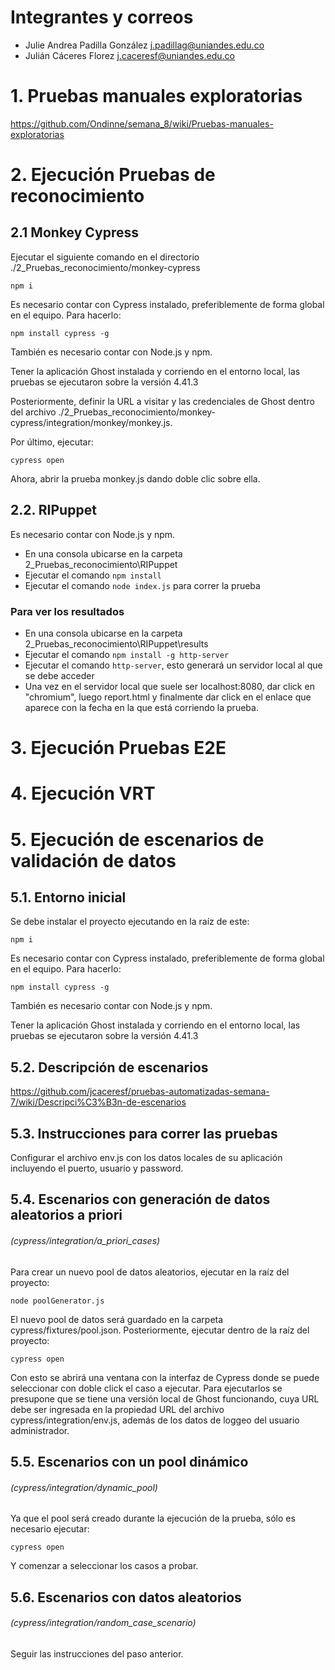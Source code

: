 # Integrantes y correos
- Julie Andrea Padilla González j.padillag@uniandes.edu.co
- Julián Cáceres Florez j.caceresf@uniandes.edu.co

# 1. Pruebas manuales exploratorias

https://github.com/Ondinne/semana_8/wiki/Pruebas-manuales-exploratorias

# 2. Ejecución Pruebas de reconocimiento
## 2.1 Monkey Cypress
Ejecutar el siguiente comando en el directorio ./2_Pruebas_reconocimiento/monkey-cypress

```
npm i 
```
Es necesario contar con Cypress instalado, preferiblemente de forma global en el equipo. Para hacerlo:
```
npm install cypress -g
```
También es necesario contar con Node.js y npm.

Tener la aplicación Ghost instalada y corriendo en el entorno local, las pruebas se ejecutaron sobre la versión 4.41.3

Posteriormente, definir la URL a visitar y las credenciales de Ghost dentro del archivo ./2_Pruebas_reconocimiento/monkey-cypress/integration/monkey/monkey.js.

Por último, ejecutar:

```
cypress open  
```
Ahora, abrir la prueba monkey.js dando doble clic sobre ella. 

## 2.2. RIPuppet
Es necesario contar con Node.js y npm.

- En una consola ubicarse en la carpeta 2_Pruebas_reconocimiento\RIPuppet
- Ejecutar el comando ```npm install```
- Ejecutar el comando ```node index.js``` para correr la prueba

### Para ver los resultados
- En una consola ubicarse en la carpeta 2_Pruebas_reconocimiento\RIPuppet\results
- Ejecutar el comando ```npm install -g http-server```
- Ejecutar el comando ```http-server```, esto generará un servidor local al que se debe acceder
- Una vez en el servidor local que suele ser localhost:8080, dar click en "chromium", luego report.html y finalmente dar click en el enlace que aparece con la fecha en la que está corriendo la prueba.

# 3. Ejecución Pruebas E2E

# 4. Ejecución VRT

# 5. Ejecución de escenarios de validación de datos

## 5.1. Entorno inicial
Se debe instalar el proyecto ejecutando en la raíz de este:
```
npm i 
```

Es necesario contar con Cypress instalado, preferiblemente de forma global en el equipo. Para hacerlo:
```
npm install cypress -g
```
También es necesario contar con Node.js y npm.

Tener la aplicación Ghost instalada y corriendo en el entorno local, las pruebas se ejecutaron sobre la versión 4.41.3

## 5.2. Descripción de escenarios 

https://github.com/jcaceresf/pruebas-automatizadas-semana-7/wiki/Descripci%C3%B3n-de-escenarios

## 5.3. Instrucciones para correr las pruebas 

Configurar el archivo env.js con los datos locales de su aplicación incluyendo el puerto, usuario y password.

## 5.4. Escenarios con generación de datos aleatorios a priori 
###### *(cypress/integration/a_priori_cases)*
Para crear un nuevo pool de datos aleatorios, ejecutar en la raíz del proyecto: 
```
node poolGenerator.js
```
El nuevo pool de datos será guardado en la carpeta cypress/fixtures/pool.json. Posteriormente, ejecutar dentro de la raíz del proyecto:

```
cypress open
```

Con esto se abrirá una ventana con la interfaz de Cypress donde se puede seleccionar con doble click el caso a ejecutar. Para ejecutarlos se presupone que se tiene una versión local de Ghost funcionando, cuya URL debe ser ingresada en la propiedad URL del archivo cypress/integration/env.js, además de los datos de loggeo del usuario administrador. 

## 5.5. Escenarios con un pool dinámico
###### *(cypress/integration/dynamic_pool)*
Ya que el pool será creado durante la ejecución de la prueba, sólo es necesario ejecutar: 
```
cypress open
```
Y comenzar a seleccionar los casos a probar.

## 5.6. Escenarios con datos aleatorios
###### *(cypress/integration/random_case_scenario)*
Seguir las instrucciones del paso anterior. 
